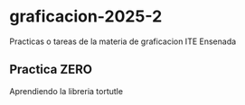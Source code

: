 # graficacion-2025-2
Practicas o tareas de la materia de graficacion ITE Ensenada

## Practica ZERO
Aprendiendo la libreria tortutle